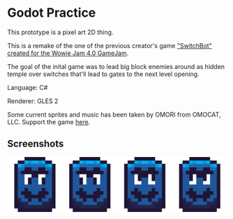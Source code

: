 # Godot Practice

This prototype is a pixel art 2D thing.

This is a remake of the one of the previous creator's game ["SwitchBot" created for the Wowie Jam 4.0 GameJam](https://sonicmam.itch.io/switchbot).

The goal of the inital game was to lead big block enemies around as hidden temple over switches that'll lead to gates to the next level opening.

Language: C#

Renderer: GLES 2

Some current sprites and music has been taken by OMORI from OMOCAT, LLC. 
Support the game [here](https://store.steampowered.com/app/1150690/OMORI/).

## Screenshots

![The player character: Quandale Dinglelington](Assets\Sprites\Dingleton.png)
